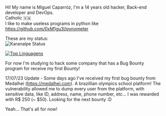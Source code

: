 Hi! My name is Miguel Caparróz, I'm a 14 years old hacker, Back-end developer and DevOps.  
Catholic 🇻🇦  
I like to make useless programs in python like https://github.com/0xM1gu3l/pynometer

These are my status:  
![Karanalpe Status](https://github-readme-stats.vercel.app/api?username=0xm1gu3l&show_icons=true&theme=tokyonight)

[![Top Linguagens](https://github-readme-stats.vercel.app/api/top-langs/?username=0xm1gu3l&layout=compact&theme=tokyonight)](https://github.com/anuraghazra/github-readme-stats)

For now I'm studying to hack some company that has a Bug Bounty program for receive my first Bounty!  

17/07/23 Update - Some days ago I've received my first bug bounty from Medalhei (https://medalhei.com). A brazillian olympics school  platform! The vulnerability allowed me to dump every user from the platform, with sensitive data, like ID, address, name, phone number, etc... I was rewarded with R$ 250 (~ $50). Looking for the next bounty :D

Yeah... That's all for now!
